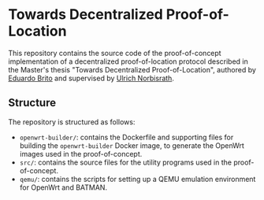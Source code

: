 # Towards Decentralized Proof-of-Location

This repository contains the source code of the proof-of-concept implementation of a decentralized proof-of-location protocol described in the Master's thesis "Towards Decentralized Proof-of-Location", authored by [Eduardo Brito](mailto:eduardo.ribas.brito@ut.ee) and supervised by [Ulrich Norbisrath](mailto:ulrich.norbisrath@ut.ee). 

## Structure

The repository is structured as follows:

- `openwrt-builder/`: contains the Dockerfile and supporting files for building the `openwrt-builder` Docker image, to generate the OpenWrt images used in the proof-of-concept.
- `src/`: contains the source files for the utility programs used in the proof-of-concept.
- `qemu/`: contains the scripts for setting up a QEMU emulation environment for OpenWrt and BATMAN.